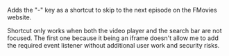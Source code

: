 Adds the "-" key as a shortcut to skip to the next episode on the FMovies website.

Shortcut only works when both the video player and the search bar are not focused. The first one because it being an iframe doesn't allow me to add the required event listener without additional user work and security risks.
